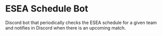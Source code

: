 # ESEA Schedule Bot

Discord bot that periodically checks the ESEA schedule for a given team and notifies in
Discord when there is an upcoming match.
